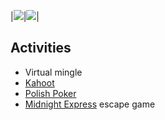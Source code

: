 |![](https://lh3.googleusercontent.com/uL6mzG_YGpyzDKUDQx5wXo99ugC2MAFa4dWhXvmPdhyydi8ojyX3pV32UNkHw4QuT_OLC7cSG83v1clNOoqJ5DHRT2FKnd6v196hid7Y4BoblIKdWoyad58M2WOxkTE5QDk1O-tQ_rkuk_80etQtMCd0kmYbkds-Nn54y1aXjJfzwJ-GTYddpmUgspfzZkfdgIUjILR0UN3qRYYaaOfP5DKf2bTFmWQO-_QXpeLgrzJ4MhFpGJVShLzy9GQcRBgfMpU6sTkkjIO0vpoAEblgAOf0CaPIfI9grK7ryNfP4ZD1rdmgCn_NRG7yZJsVulTYV1MtTCZFPGACb7U8pxXhX3GiXxN82sXhhYBKV_k1hNTFtD9uF2mAGDI_3CoTqxU4rhfQcKVU-xEmyYcmMJMK2Ilk6ibkJ8vn1Ou59JLUx-zd-ONulrRXr7K16ItMQ-ibvMOa08FCITsIdeRO9yekpzR6hokM7cXG-SBOa_XxdM_gF8rYAOnVWdEG3PgPJQufUOjyYTSnB2T8mFkxmJZUfFvzuf0mljddfwvFVqLwUhOhUTLRfFq9JJgzPfuNix4fRf3U99569e1uWDvznvVWd69pdAjbgpcXrfK2LZIemA-4E8S7oGONvuUs4u7SlXtjhnUBRGCk3Avbrw-t3Ej2xYGvyLMTBBHcJni0kUnHWdi47uZMNpqTfjzvKFyLcw=w1494-h840-no?authuser=0)|![](https://lh3.googleusercontent.com/pw/ACtC-3eHiUzk6UWfi9T0_zn5XKmc17KpWhD28pMDf5SlZZ93hy7BaHdfKiDoUStMg3SkoBYnD7K28OFUZjUz5UYLKSYbonwT6aLhvtnKDClx-KiX7gxmcD2uWobuSFHHmrQH2mASitAzg0CqrnxbQUPjYrJsDQ=w1131-h840-no?authuser=0)|

## Activities

* Virtual mingle
* [Kahoot](https://create.kahoot.it/kahoots/my-kahoots)
* [Polish Poker](http://playingcards.io/grk9rm)
* [Midnight Express][midnight-express] escape game

[midnight-express]: https://escape-the-crate.com/traintrack

